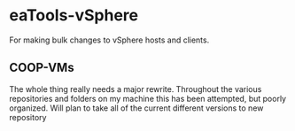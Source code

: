 # eaTools-vSphere
For making bulk changes to vSphere hosts and clients.

## COOP-VMs
The whole thing really needs a  major rewrite.  Throughout the various repositories and folders on my machine this has been attempted, but poorly organized.  Will plan to take all of the current different versions to new repository
